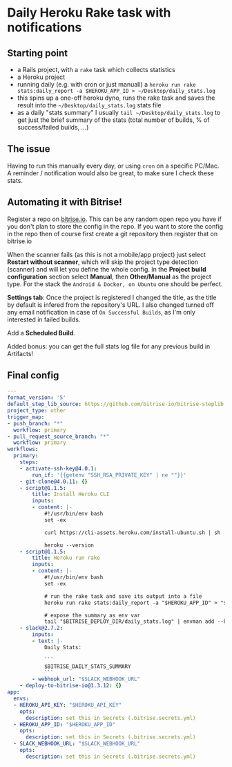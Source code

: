 # Daily Heroku Rake task with notifications

## Starting point

- a Rails project, with a `rake` task which collects statistics
- a Heroku project
- running daily (e.g. with cron or just manuall) a `heroku run rake stats:daily_report -a $HEROKU_APP_ID > ~/Desktop/daily_stats.log`
- this spins up a one-off heroku dyno, runs the rake task and saves the result into the `~/Desktop/daily_stats.log` stats file
- as a daily "stats summary" I usually `tail ~/Desktop/daily_stats.log` to get just the brief summary of the stats (total number of builds, % of success/failed builds, ...)

## The issue

Having to run this manually every day, or using `cron` on a specific PC/Mac.
A reminder / notification would also be great, to make sure I check these stats.


## Automating it with Bitrise!

Register a repo on [bitrise.io](https://www.bitrise.io). This can be any random open repo you have if you
don't plan to store the config in the repo. If you want to store the config in the repo then of course first
create a git repository then register that on bitrise.io

When the scanner fails (as this is not a mobile/app project) just select **Restart without scanner**,
which will skip the project type detection (scanner) and will let you define the whole config.
In the **Project build configuration** section select **Manual**, then **Other/Manual** as the project type.
For the stack the `Android & Docker, on Ubuntu` one should be perfect.

**Settings tab**: Once the project is registered I changed the title, as the title by default is infered from the repository's URL.
I also changed turned off any email notification in case of `On Successful Builds`, as I'm only interested in failed builds.

Add a **Scheduled Build**.

Added bonus: you can get the full stats log file for any previous build in Artifacts!

## Final config

```yaml
---
format_version: '5'
default_step_lib_source: https://github.com/bitrise-io/bitrise-steplib.git
project_type: other
trigger_map:
- push_branch: "*"
  workflow: primary
- pull_request_source_branch: "*"
  workflow: primary
workflows:
  primary:
    steps:
    - activate-ssh-key@4.0.1:
        run_if: '{{getenv "SSH_RSA_PRIVATE_KEY" | ne ""}}'
    - git-clone@4.0.11: {}
    - script@1.1.5:
        title: Install Heroku CLI
        inputs:
        - content: |-
            #!/usr/bin/env bash
            set -ex

            curl https://cli-assets.heroku.com/install-ubuntu.sh | sh

            heroku --version
    - script@1.1.5:
        title: Heroku run rake
        inputs:
        - content: |-
            #!/usr/bin/env bash
            set -ex

            # run the rake task and save its output into a file
            heroku run rake stats:daily_report -a "$HEROKU_APP_ID" > "$BITRISE_DEPLOY_DIR/daily_stats.log"

            # expose the summary as env var
            tail "$BITRISE_DEPLOY_DIR/daily_stats.log" | envman add --key BITRISE_DAILY_STATS_SUMMARY
    - slack@2.7.2:
        inputs:
        - text: |-
            Daily Stats:

            ```
            $BITRISE_DAILY_STATS_SUMMARY
            ```
        - webhook_url: "$SLACK_WEBHOOK_URL"
    - deploy-to-bitrise-io@1.3.12: {}
app:
  envs:
  - HEROKU_API_KEY: "$HEROKU_API_KEY"
    opts:
      description: set this in Secrets (.bitrise.secrets.yml)
  - HEROKU_APP_ID: "$HEROKU_APP_ID"
    opts:
      description: set this in Secrets (.bitrise.secrets.yml)
  - SLACK_WEBHOOK_URL: "$SLACK_WEBHOOK_URL"
    opts:
      description: set this in Secrets (.bitrise.secrets.yml)

```